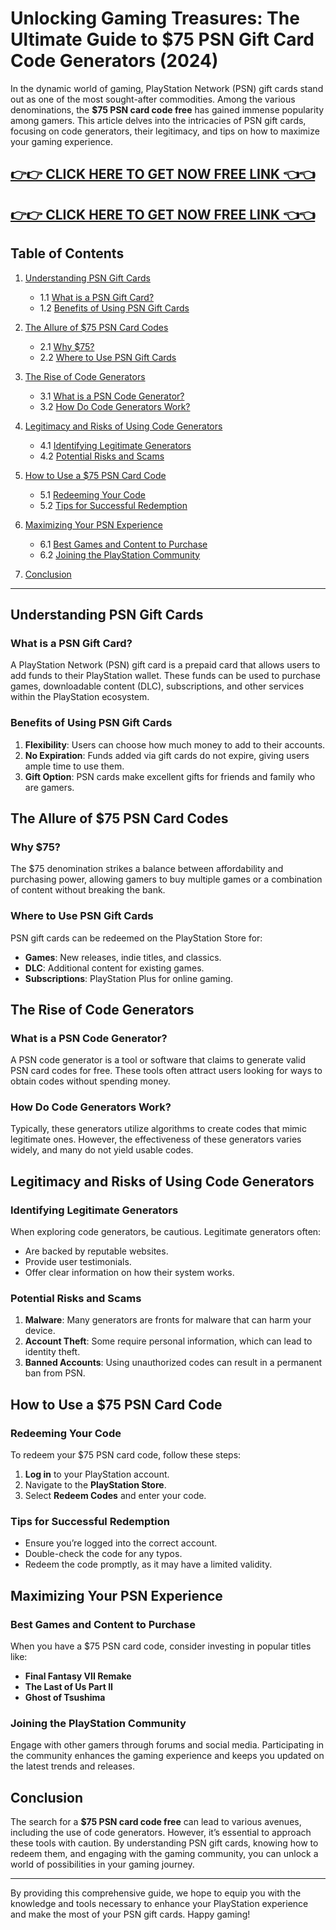 # Unlocking Gaming Treasures: The Ultimate Guide to $75 PSN Gift Card Code Generators (2024)

In the dynamic world of gaming, PlayStation Network (PSN) gift cards stand out as one of the most sought-after commodities. Among the various denominations, the **$75 PSN card code free** has gained immense popularity among gamers. This article delves into the intricacies of PSN gift cards, focusing on code generators, their legitimacy, and tips on how to maximize your gaming experience.

[👉👉 CLICK HERE TO GET NOW FREE LINK 👈👈](https://todaylink.site/freegiftcard/)
-
[👉👉 CLICK HERE TO GET NOW FREE LINK 👈👈](https://todaylink.site/freegiftcard/)
-

## Table of Contents

1. [Understanding PSN Gift Cards](#understanding-psn-gift-cards)
   - 1.1 [What is a PSN Gift Card?](#what-is-a-psn-gift-card)
   - 1.2 [Benefits of Using PSN Gift Cards](#benefits-of-using-psn-gift-cards)
  
2. [The Allure of $75 PSN Card Codes](#the-allure-of-75-psn-card-codes)
   - 2.1 [Why $75?](#why-75)
   - 2.2 [Where to Use PSN Gift Cards](#where-to-use-psn-gift-cards)

3. [The Rise of Code Generators](#the-rise-of-code-generators)
   - 3.1 [What is a PSN Code Generator?](#what-is-a-psn-code-generator)
   - 3.2 [How Do Code Generators Work?](#how-do-code-generators-work)

4. [Legitimacy and Risks of Using Code Generators](#legitimacy-and-risks-of-using-code-generators)
   - 4.1 [Identifying Legitimate Generators](#identifying-legitimate-generators)
   - 4.2 [Potential Risks and Scams](#potential-risks-and-scams)

5. [How to Use a $75 PSN Card Code](#how-to-use-a-75-psn-card-code)
   - 5.1 [Redeeming Your Code](#redeeming-your-code)
   - 5.2 [Tips for Successful Redemption](#tips-for-successful-redemption)

6. [Maximizing Your PSN Experience](#maximizing-your-psn-experience)
   - 6.1 [Best Games and Content to Purchase](#best-games-and-content-to-purchase)
   - 6.2 [Joining the PlayStation Community](#joining-the-playstation-community)

7. [Conclusion](#conclusion)

---

## Understanding PSN Gift Cards

### What is a PSN Gift Card?

A PlayStation Network (PSN) gift card is a prepaid card that allows users to add funds to their PlayStation wallet. These funds can be used to purchase games, downloadable content (DLC), subscriptions, and other services within the PlayStation ecosystem.

### Benefits of Using PSN Gift Cards

1. **Flexibility**: Users can choose how much money to add to their accounts.
2. **No Expiration**: Funds added via gift cards do not expire, giving users ample time to use them.
3. **Gift Option**: PSN cards make excellent gifts for friends and family who are gamers.

## The Allure of $75 PSN Card Codes

### Why $75?

The $75 denomination strikes a balance between affordability and purchasing power, allowing gamers to buy multiple games or a combination of content without breaking the bank. 

### Where to Use PSN Gift Cards

PSN gift cards can be redeemed on the PlayStation Store for:
- **Games**: New releases, indie titles, and classics.
- **DLC**: Additional content for existing games.
- **Subscriptions**: PlayStation Plus for online gaming.

## The Rise of Code Generators

### What is a PSN Code Generator?

A PSN code generator is a tool or software that claims to generate valid PSN card codes for free. These tools often attract users looking for ways to obtain codes without spending money.

### How Do Code Generators Work?

Typically, these generators utilize algorithms to create codes that mimic legitimate ones. However, the effectiveness of these generators varies widely, and many do not yield usable codes.

## Legitimacy and Risks of Using Code Generators

### Identifying Legitimate Generators

When exploring code generators, be cautious. Legitimate generators often:
- Are backed by reputable websites.
- Provide user testimonials.
- Offer clear information on how their system works.

### Potential Risks and Scams

1. **Malware**: Many generators are fronts for malware that can harm your device.
2. **Account Theft**: Some require personal information, which can lead to identity theft.
3. **Banned Accounts**: Using unauthorized codes can result in a permanent ban from PSN.

## How to Use a $75 PSN Card Code

### Redeeming Your Code

To redeem your $75 PSN card code, follow these steps:

1. **Log in** to your PlayStation account.
2. Navigate to the **PlayStation Store**.
3. Select **Redeem Codes** and enter your code.

### Tips for Successful Redemption

- Ensure you’re logged into the correct account.
- Double-check the code for any typos.
- Redeem the code promptly, as it may have a limited validity.

## Maximizing Your PSN Experience

### Best Games and Content to Purchase

When you have a $75 PSN card code, consider investing in popular titles like:
- **Final Fantasy VII Remake**
- **The Last of Us Part II**
- **Ghost of Tsushima**

### Joining the PlayStation Community

Engage with other gamers through forums and social media. Participating in the community enhances the gaming experience and keeps you updated on the latest trends and releases.

## Conclusion

The search for a **$75 PSN card code free** can lead to various avenues, including the use of code generators. However, it’s essential to approach these tools with caution. By understanding PSN gift cards, knowing how to redeem them, and engaging with the gaming community, you can unlock a world of possibilities in your gaming journey.

---

By providing this comprehensive guide, we hope to equip you with the knowledge and tools necessary to enhance your PlayStation experience and make the most of your PSN gift cards. Happy gaming!
